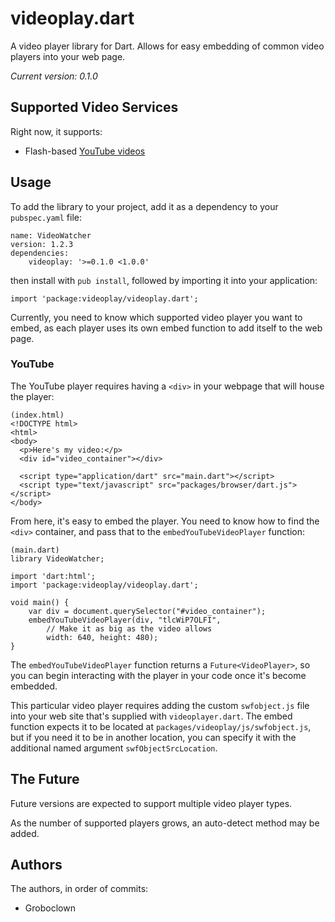 # videoplay.dart

A video player library for Dart.  Allows for easy embedding of common video
players into your web page.

_Current version: 0.1.0_

## Supported Video Services

Right now, it supports:
 * Flash-based [YouTube videos](https://developers.google.com/youtube/js_api_reference)


## Usage

To add the library to your project, add it as a dependency to your
`pubspec.yaml` file:

    name: VideoWatcher
    version: 1.2.3
    dependencies:
        videoplay: '>=0.1.0 <1.0.0'

then install with `pub install`, followed by importing it into your application:

    import 'package:videoplay/videoplay.dart';

Currently, you need to know which supported video player you want to
embed, as each player uses its own embed function to add itself to the web page.


### YouTube

The YouTube player requires having a `<div>` in your webpage that will house
the player:

    (index.html)
    <!DOCTYPE html>
    <html>
    <body>
      <p>Here's my video:</p>
      <div id="video_container"></div>
      
      <script type="application/dart" src="main.dart"></script>
      <script type="text/javascript" src="packages/browser/dart.js"></script>
    </body>

From here, it's easy to embed the player.  You need to know how to find the
`<div>` container, and pass that to the `embedYouTubeVideoPlayer` function:

    (main.dart)
    library VideoWatcher;
    
    import 'dart:html';
    import 'package:videoplay/videoplay.dart';
    
    void main() {
        var div = document.querySelector("#video_container");
        embedYouTubeVideoPlayer(div, "tlcWiP7OLFI",
            // Make it as big as the video allows
            width: 640, height: 480);
    }

The `embedYouTubeVideoPlayer` function returns a `Future<VideoPlayer>`, so
you can begin interacting with the player in your code once it's become
embedded.

This particular video player requires adding the custom `swfobject.js` file
into your web site that's supplied with `videoplayer.dart`.  The embed
function expects it to be located at `packages/videoplay/js/swfobject.js`,
but if you need it to be in another location, you can specify it with the
additional named argument `swfObjectSrcLocation`.


## The Future

Future versions are expected to support multiple video player types.

As the number of supported players grows, an auto-detect method may be added.



## Authors

The authors, in order of commits:

 * Groboclown
